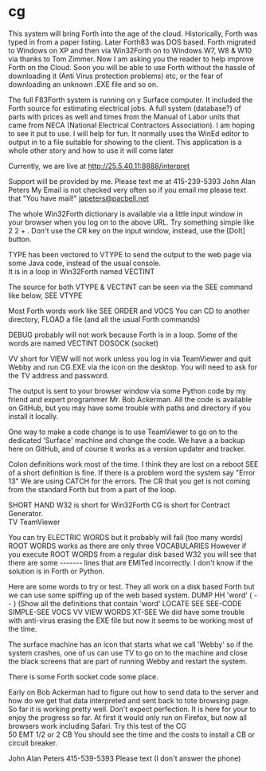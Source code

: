 # cg
This system will bring Forth into the age of the cloud. Historically, Forth was typed in from a paper listing. Later Forth83 was DOS based. Forth migrated to Windows on XP and then via Win32Forth on to Windows W7, W8 & W10 via thanks to Tom Zimmer. Now I am asking you the reader to help improve Forth on the Cloud. Soon you will be able to use Forth without the hassle of downloading it (Anti Virus protection problems) etc, or the fear of downloading an unknown .EXE file and so on.

The full F83Forth system is running on y Surface computer.  It included the Forth source for estimating electrical jobs. A full system (database?) of parts with prices as well and times from the Manual of Labor units that came from NECA (National Electrical Contractors Association). I am hoping to see it put to use.  I will help for fun. It normally uses the WinEd editor to output in to a file suitable for showing to the client.  This application is a whole other story and how to use it will come later

Currently, we are live at http://25.5.40.11:8888/interpret 

Support will be provided by me. Please text me at 415-239-5393 John Alan Peters
My Email is not checked very often so if you email me please text that "You have mail!"
japeters@pacbell.net

The whole Win32Forth dictionary is available via a little input window in your browser when you log on to the above URL.
Try something simple like 2 2 + .
Don't use the CR key on the input window, instead, use the [DoIt] button.

TYPE has been vectored to VTYPE to send the output to the web page via some Java code, instead of the usual console.  
It is in a loop in Win32Forth named VECTINT

The source for both VTYPE & VECTINT can be seen via the SEE command like below,
SEE VTYPE

Most Forth words work like SEE <word> ORDER and VOCS
You can CD to another directory, FLOAD a file (and all the usual Forth commands)
 
DEBUG probably will not work because Forth is in a loop. Some of the words are named VECTINT  DOSOCK  (socket)

VV short for VIEW will not work unless you log in via TeamViewer and quit Webby and run CG.EXE via the icon on the 
desktop.  You will need to ask for the TV address and password.

The output is sent to your browser window via some Python code by my friend and expert programmer Mr. Bob Ackerman.
All the code is available on GitHub, but you may have some trouble with paths and directory if you install it locally.

One way to make a code change is to use TeamViewer to go on to the dedicated 'Surface' machine and change the code.
We have a a backup here on GitHub, and of course it works as a version updater and tracker.

Colon definitions work most of the time. I think they are lost on a reboot
SEE of a short definition is fine.  If there is a problem word the system say "Error 13"
We are using CATCH for the errors.
The CR that you get is not coming from the standard Forth but from a part of the loop.

SHORT HAND
W32 is short for Win32Forth
CG is short for Contract Generator.  
TV TeamViewer

You can try ELECTRIC WORDS but it probably will fail (too many words)
ROOT WORDS works as there are only three VOCABULARIES However if you execute ROOT WORDS from a regular disk based W32 
you will see that there are some ------- lines that are EMITed incorrectly.  I don't know if the solution is in Forth or Python.

Here are some words to try or test. They all work on a disk based Forth but we can use some spiffing up of the web based system.
DUMP
HH 'word' ( -- )  (Show all the definitions that contain 'word'
LOCATE
SEE
SEE-CODE
SIMPLE-SEE
VOCS
VV
VIEW
WORDS
XT-SEE
We did have some trouble with anti-virus erasing the EXE file but now it seems to be working most of the time.

The surface machine has an icon that starts what we call 'Webby' so if the system crashes, one of us can use TV to go on to the
machine and close the black screens that are part of running Webby and restart the system.

There is some Forth socket code some place.

Early on Bob Ackerman had to figure out how to send data to the server and how do we get that data interpreted and sent
 back to tote browsing page.  So far it is working pretty well.  Don't expect perfection.  It is here for your to enjoy 
 the progress so far. At first it would only run on Firefox, but now all browsers work including Safari.
 Try this test of the CG  
 50 EMT 1/2
 or
 2 CB
 You should see the time and the costs to install a CB or circuit breaker.
 
 John Alan Peters
 415-539-5393 Please text (I don't answer the phone)

